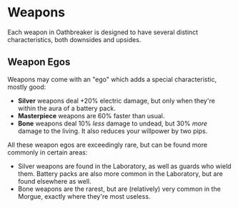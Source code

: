 # Weapons

Each weapon in Oathbreaker is designed to have several distinct characteristics,
both downsides and upsides.

## Weapon Egos

Weapons may come with an "ego" which adds a special characteristic, mostly good:

- **Silver** weapons deal +20% electric damage, but only when they're within the
  aura of a battery pack.
- **Masterpiece** weapons are 60% faster than usual.
- **Bone** weapons deal 10% *less* damage to undead, but 30% *more* damage to
  the living. It also reduces your willpower by two pips.

All these weapon egos are exceedingly rare, but can be found more commonly in
certain areas:
- Silver weapons are found in the Laboratory, as well as guards who wield them.
  Battery packs are also more common in the Laboratory, but are found elsewhere
  as well.
- Bone weapons are the rarest, but are (relatively) very common in the Morgue,
  exactly where they're most useless.
